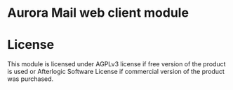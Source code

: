# Aurora Mail web client module

# License
This module is licensed under AGPLv3 license if free version of the product is used or Afterlogic Software License if commercial version of the product was purchased.